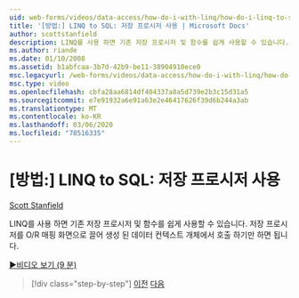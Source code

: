 ```yaml
---
uid: web-forms/videos/data-access/how-do-i-with-linq/how-do-i-linq-to-sql-using-stored-procedures
title: '[방법:] LINQ to SQL: 저장 프로시저 사용 | Microsoft Docs'
author: scottstanfield
description: LINQ를 사용 하면 기존 저장 프로시저 및 함수를 쉽게 사용할 수 있습니다. 저장 프로시저를 O/R 매핑 화면으로 끌어다 놓고 ge ...
ms.author: riande
ms.date: 01/10/2008
ms.assetid: b1abfcaa-3b7d-42b9-be11-38904910ece0
msc.legacyurl: /web-forms/videos/data-access/how-do-i-with-linq/how-do-i-linq-to-sql-using-stored-procedures
msc.type: video
ms.openlocfilehash: cbfa28aa6814df404337a8a5d739e2b3c15d31a5
ms.sourcegitcommit: e7e91932a6e91a63e2e46417626f39d6b244a3ab
ms.translationtype: MT
ms.contentlocale: ko-KR
ms.lasthandoff: 03/06/2020
ms.locfileid: "78516335"
---
```

# <a name="how-do-i-linq-to-sql-using-stored-procedures"></a>[방법:] LINQ to SQL: 저장 프로시저 사용

[Scott Stanfield](https://github.com/scottstanfield)

LINQ를 사용 하면 기존 저장 프로시저 및 함수를 쉽게 사용할 수 있습니다. 저장 프로시저를 O/R 매핑 화면으로 끌어 생성 된 데이터 컨텍스트 개체에서 호출 하기만 하면 됩니다.

[&#9654;비디오 보기 (9 분)](https://channel9.msdn.com/Blogs/ASP-NET-Site-Videos/how-do-i-linq-to-sql-using-stored-procedures)

> [!div class="step-by-step"]
> [이전](how-do-i-linq-to-sql-custom-linqdatasource.md)
> [다음](how-do-i-linq-to-sql-updating-with-stored-procedures.md)

